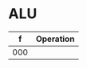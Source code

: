 # ALU

<table>
	<thead>
		<th>f</th>
		<th>Operation</th>
	</thead>
	<tbody>
		<tr>
			<td>000</td>
			<td style="text-align: center>a & b</td>
		</tr>
		<tr>
			<td>001</td>
			<td>a | b</td>
		</tr>
		<tr>
			<td>010</td>
			<td>~(a & b)</td>
		</tr>
		<tr>
			<td>011</td>
			<td>~(a | b)</td>
		</tr>
		<tr>
			<td>100</td>
			<td>a + b</td>
		</tr>
		<tr>
			<td>101</td>
			<td>a - b</td>
		</tr>
		<tr>
			<td>110</td>
			<td>a * b</td>
		</tr>
		<tr>
			<td>111</td>
			<td>a / b</td>
		</tr>
	</tbody>
</table>

